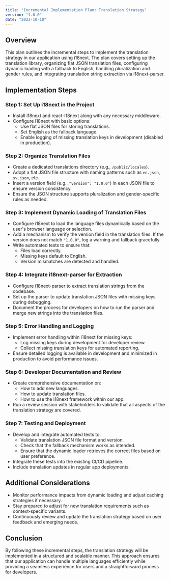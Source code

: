 ```yaml
---
title: "Incremental Implementation Plan: Translation Strategy"
version: "1.0.0"
date: "2023-10-10"
---
```


## Overview

This plan outlines the incremental steps to implement the translation strategy in our application using i18next. The plan covers setting up the translation library, organizing flat JSON translation files, configuring dynamic loading with a fallback to English, handling pluralization and gender rules, and integrating translation string extraction via i18next-parser.

## Implementation Steps

### Step 1: Set Up i18next in the Project
- Install i18next and react-i18next along with any necessary middleware.
- Configure i18next with basic options:
  - Use flat JSON files for storing translations.
  - Set English as the fallback language.
  - Enable logging of missing translation keys in development (disabled in production).

### Step 2: Organize Translation Files
- Create a dedicated translations directory (e.g., `/public/locales`).
- Adopt a flat JSON file structure with naming patterns such as `en.json`, `sv.json`, etc.
- Insert a version field (e.g., `"version": "1.0.0"`) in each JSON file to ensure version consistency.
- Ensure the JSON structure supports pluralization and gender-specific rules as needed.

### Step 3: Implement Dynamic Loading of Translation Files
- Configure i18next to load the language files dynamically based on the user's browser language or selection.
- Add a mechanism to verify the version field in the translation files. If the version does not match `"1.0.0"`, log a warning and fallback gracefully.
- Write automated tests to ensure that:
  - Files load correctly.
  - Missing keys default to English.
  - Version mismatches are detected and handled.

### Step 4: Integrate i18next-parser for Extraction
- Configure i18next-parser to extract translation strings from the codebase.
- Set up the parser to update translation JSON files with missing keys during debugging.
- Document the process for developers on how to run the parser and merge new strings into the translation files.

### Step 5: Error Handling and Logging
- Implement error handling within i18next for missing keys:
  - Log missing keys during development for developer review.
  - Collect missing translation keys for automated reporting.
- Ensure detailed logging is available in development and minimized in production to avoid performance issues.

### Step 6: Developer Documentation and Review
- Create comprehensive documentation on:
  - How to add new languages.
  - How to update translation files.
  - How to use the i18next framework within our app.
- Run a review session with stakeholders to validate that all aspects of the translation strategy are covered.

### Step 7: Testing and Deployment
- Develop and integrate automated tests to:
  - Validate translation JSON file format and version.
  - Check that the fallback mechanism works as intended.
  - Ensure that the dynamic loader retrieves the correct files based on user preference.
- Integrate these tests into the existing CI/CD pipeline.
- Include translation updates in regular app deployments.

## Additional Considerations
- Monitor performance impacts from dynamic loading and adjust caching strategies if necessary.
- Stay prepared to adjust for new translation requirements such as context-specific variants.
- Continuously review and update the translation strategy based on user feedback and emerging needs.

## Conclusion

By following these incremental steps, the translation strategy will be implemented in a structured and scalable manner. This approach ensures that our application can handle multiple languages efficiently while providing a seamless experience for users and a straightforward process for developers.
